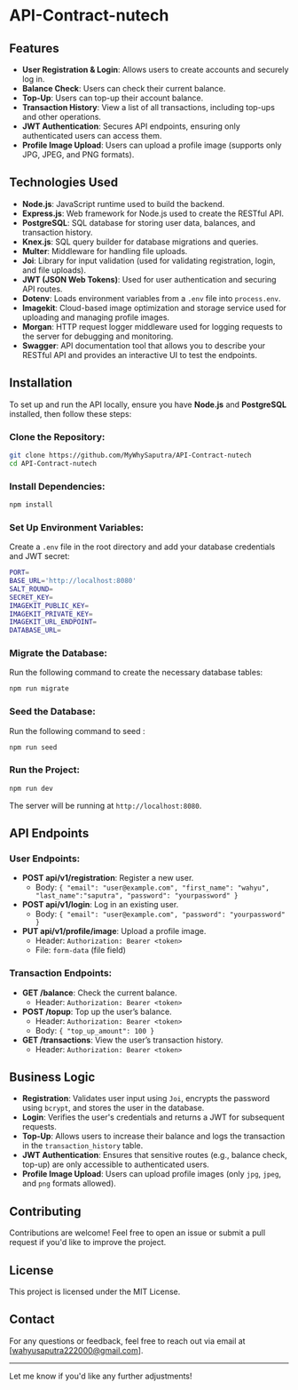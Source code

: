# API-Contract-nutech

## Features
- **User Registration & Login**: Allows users to create accounts and securely log in.
- **Balance Check**: Users can check their current balance.
- **Top-Up**: Users can top-up their account balance.
- **Transaction History**: View a list of all transactions, including top-ups and other operations.
- **JWT Authentication**: Secures API endpoints, ensuring only authenticated users can access them.
- **Profile Image Upload**: Users can upload a profile image (supports only JPG, JPEG, and PNG formats).

## Technologies Used
- **Node.js**: JavaScript runtime used to build the backend.
- **Express.js**: Web framework for Node.js used to create the RESTful API.
- **PostgreSQL**: SQL database for storing user data, balances, and transaction history.
- **Knex.js**: SQL query builder for database migrations and queries.
- **Multer**: Middleware for handling file uploads.
- **Joi**: Library for input validation (used for validating registration, login, and file uploads).
- **JWT (JSON Web Tokens)**: Used for user authentication and securing API routes.
- **Dotenv**: Loads environment variables from a `.env` file into `process.env`.
- **Imagekit**: Cloud-based image optimization and storage service used for uploading and managing profile images.
- **Morgan**: HTTP request logger middleware used for logging requests to the server for debugging and monitoring.
- **Swagger**: API documentation tool that allows you to describe your RESTful API and provides an interactive UI to test the endpoints.

## Installation

To set up and run the API locally, ensure you have **Node.js** and **PostgreSQL** installed, then follow these steps:

### Clone the Repository:
```bash
git clone https://github.com/MyWhySaputra/API-Contract-nutech
cd API-Contract-nutech
```

### Install Dependencies:
```bash
npm install
```

### Set Up Environment Variables:
Create a `.env` file in the root directory and add your database credentials and JWT secret:
```bash
PORT=
BASE_URL='http://localhost:8080'
SALT_ROUND=
SECRET_KEY=
IMAGEKIT_PUBLIC_KEY=
IMAGEKIT_PRIVATE_KEY=
IMAGEKIT_URL_ENDPOINT=
DATABASE_URL=
```

### Migrate the Database:
Run the following command to create the necessary database tables:
```bash
npm run migrate
```

### Seed the Database:
Run the following command to seed :
``` bash
npm run seed
```

### Run the Project:
```bash
npm run dev
```
The server will be running at `http://localhost:8080`.

## API Endpoints

### User Endpoints:
- **POST api/v1/registration**: Register a new user.
  - Body: `{ "email": "user@example.com", "first_name": "wahyu", "last_name":"saputra", "password": "yourpassword" }`
- **POST api/v1/login**: Log in an existing user.
  - Body: `{ "email": "user@example.com", "password": "yourpassword" }`
- **PUT api/v1/profile/image**: Upload a profile image.
  - Header: `Authorization: Bearer <token>`
  - File: `form-data` (file field)

### Transaction Endpoints:
- **GET /balance**: Check the current balance.
  - Header: `Authorization: Bearer <token>`
- **POST /topup**: Top up the user’s balance.
  - Header: `Authorization: Bearer <token>`
  - Body: `{ "top_up_amount": 100 }`
- **GET /transactions**: View the user’s transaction history.
  - Header: `Authorization: Bearer <token>`

## Business Logic
- **Registration**: Validates user input using `Joi`, encrypts the password using `bcrypt`, and stores the user in the database.
- **Login**: Verifies the user's credentials and returns a JWT for subsequent requests.
- **Top-Up**: Allows users to increase their balance and logs the transaction in the `transaction_history` table.
- **JWT Authentication**: Ensures that sensitive routes (e.g., balance check, top-up) are only accessible to authenticated users.
- **Profile Image Upload**: Users can upload profile images (only `jpg`, `jpeg`, and `png` formats allowed).

## Contributing
Contributions are welcome! Feel free to open an issue or submit a pull request if you'd like to improve the project.

## License
This project is licensed under the MIT License.

## Contact
For any questions or feedback, feel free to reach out via email at [wahyusaputra222000@gmail.com].

---

Let me know if you'd like any further adjustments!
